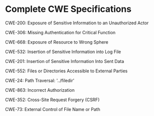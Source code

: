 

# Complete CWE Specifications

CWE-200: Exposure of Sensitive Information to an Unauthorized Actor

CWE-306: Missing Authentication for Critical Function

CWE-668: Exposure of Resource to Wrong Sphere

CWE-532: Insertion of Sensitive Information into Log File

CWE-201: Insertion of Sensitive Information Into Sent Data

CWE-552: Files or Directories Accessible to External Parties

CWE-24: Path Traversal: '../filedir'

CWE-863: Incorrect Authorization

CWE-352: Cross-Site Request Forgery (CSRF)

CWE-73: External Control of File Name or Path